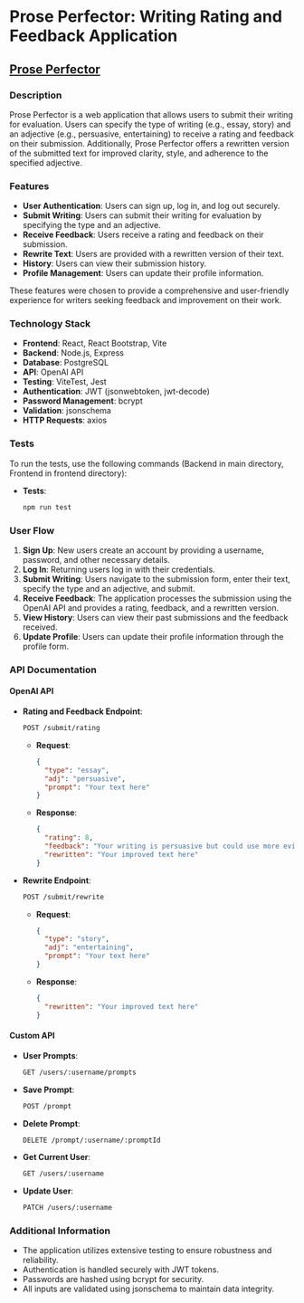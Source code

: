 # Prose Perfector: Writing Rating and Feedback Application

## [Prose Perfector](https://capstone-2-cetn.onrender.com/)

### Description
Prose Perfector is a web application that allows users to submit their writing for evaluation. Users can specify the type of writing (e.g., essay, story) and an adjective (e.g., persuasive, entertaining) to receive a rating and feedback on their submission. Additionally, Prose Perfector offers a rewritten version of the submitted text for improved clarity, style, and adherence to the specified adjective.

### Features
- **User Authentication**: Users can sign up, log in, and log out securely.
- **Submit Writing**: Users can submit their writing for evaluation by specifying the type and an adjective.
- **Receive Feedback**: Users receive a rating and feedback on their submission.
- **Rewrite Text**: Users are provided with a rewritten version of their text.
- **History**: Users can view their submission history.
- **Profile Management**: Users can update their profile information.

These features were chosen to provide a comprehensive and user-friendly experience for writers seeking feedback and improvement on their work.

### Technology Stack
- **Frontend**: React, React Bootstrap, Vite
- **Backend**: Node.js, Express
- **Database**: PostgreSQL
- **API**: OpenAI API
- **Testing**: ViteTest, Jest
- **Authentication**: JWT (jsonwebtoken, jwt-decode)
- **Password Management**: bcrypt
- **Validation**: jsonschema
- **HTTP Requests**: axios

### Tests
To run the tests, use the following commands (Backend in main directory, Frontend in frontend directory):

- **Tests**: 
  ```sh
  npm run test


### User Flow
1. **Sign Up**: New users create an account by providing a username, password, and other necessary details.
2. **Log In**: Returning users log in with their credentials.
3. **Submit Writing**: Users navigate to the submission form, enter their text, specify the type and an adjective, and submit.
4. **Receive Feedback**: The application processes the submission using the OpenAI API and provides a rating, feedback, and a rewritten version.
5. **View History**: Users can view their past submissions and the feedback received.
6. **Update Profile**: Users can update their profile information through the profile form.

### API Documentation

#### OpenAI API

- **Rating and Feedback Endpoint**:
    ```sh
    POST /submit/rating
    ```
    - **Request**: 
      ```json
      { 
        "type": "essay", 
        "adj": "persuasive", 
        "prompt": "Your text here" 
      }
      ```
    - **Response**: 
      ```json
      { 
        "rating": 8, 
        "feedback": "Your writing is persuasive but could use more evidence.", 
        "rewritten": "Your improved text here" 
      }
      ```

- **Rewrite Endpoint**:
    ```sh
    POST /submit/rewrite
    ```
    - **Request**: 
      ```json
      { 
        "type": "story", 
        "adj": "entertaining", 
        "prompt": "Your text here" 
      }
      ```
    - **Response**: 
      ```json
      { 
        "rewritten": "Your improved text here" 
      }
      ```

#### Custom API

- **User Prompts**:
    ```sh
    GET /users/:username/prompts
    ```

- **Save Prompt**:
    ```sh
    POST /prompt
    ```

- **Delete Prompt**:
    ```sh
    DELETE /prompt/:username/:promptId
    ```

- **Get Current User**:
    ```sh
    GET /users/:username
    ```

- **Update User**:
    ```sh
    PATCH /users/:username
    ```

### Additional Information
- The application utilizes extensive testing to ensure robustness and reliability.
- Authentication is handled securely with JWT tokens.
- Passwords are hashed using bcrypt for security.
- All inputs are validated using jsonschema to maintain data integrity.

